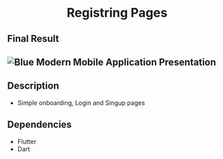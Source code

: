 <h1 align="center">Registring Pages</h1>

## Final Result 
![Blue Modern Mobile Application Presentation](https://github.com/MarkMagdyShawky/registering_pages/assets/106816564/181f8ac1-833d-46fd-91b6-6caa917113e1)
--------------------------------------------------------------
## Description
- Simple onboarding, Login and Singup pages

  
## Dependencies
- Flutter
- Dart
